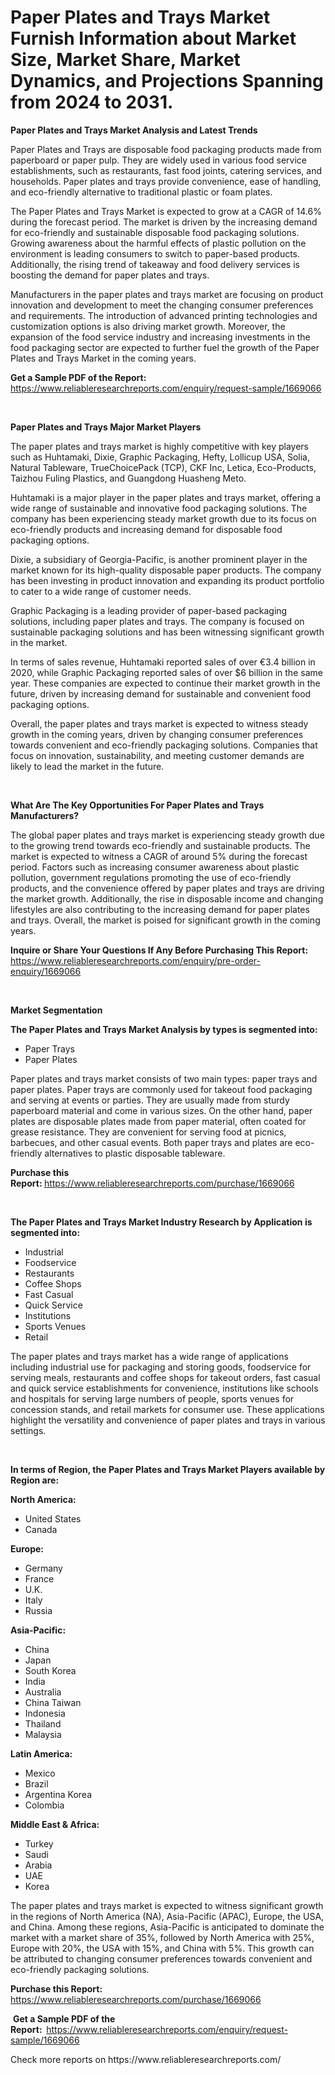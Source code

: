 <p><h1>Paper Plates and Trays Market Furnish Information about Market Size, Market Share, Market Dynamics, and Projections Spanning from 2024 to 2031.</h1></p><p><strong>Paper Plates and Trays Market Analysis and Latest Trends</strong></p>
<p><p>Paper Plates and Trays are disposable food packaging products made from paperboard or paper pulp. They are widely used in various food service establishments, such as restaurants, fast food joints, catering services, and households. Paper plates and trays provide convenience, ease of handling, and eco-friendly alternative to traditional plastic or foam plates.</p><p>The Paper Plates and Trays Market is expected to grow at a CAGR of 14.6% during the forecast period. The market is driven by the increasing demand for eco-friendly and sustainable disposable food packaging solutions. Growing awareness about the harmful effects of plastic pollution on the environment is leading consumers to switch to paper-based products. Additionally, the rising trend of takeaway and food delivery services is boosting the demand for paper plates and trays.</p><p>Manufacturers in the paper plates and trays market are focusing on product innovation and development to meet the changing consumer preferences and requirements. The introduction of advanced printing technologies and customization options is also driving market growth. Moreover, the expansion of the food service industry and increasing investments in the food packaging sector are expected to further fuel the growth of the Paper Plates and Trays Market in the coming years.</p></p>
<p><strong>Get a Sample PDF of the Report:&nbsp;</strong> <a href="https://www.reliableresearchreports.com/enquiry/request-sample/1669066">https://www.reliableresearchreports.com/enquiry/request-sample/1669066</a></p>
<p>&nbsp;</p>
<p><strong>Paper Plates and Trays Major Market Players</strong></p>
<p><p>The paper plates and trays market is highly competitive with key players such as Huhtamaki, Dixie, Graphic Packaging, Hefty, Lollicup USA, Solia, Natural Tableware, TrueChoicePack (TCP), CKF Inc, Letica, Eco-Products, Taizhou Fuling Plastics, and Guangdong Huasheng Meto. </p><p>Huhtamaki is a major player in the paper plates and trays market, offering a wide range of sustainable and innovative food packaging solutions. The company has been experiencing steady market growth due to its focus on eco-friendly products and increasing demand for disposable food packaging options.</p><p>Dixie, a subsidiary of Georgia-Pacific, is another prominent player in the market known for its high-quality disposable paper products. The company has been investing in product innovation and expanding its product portfolio to cater to a wide range of customer needs.</p><p>Graphic Packaging is a leading provider of paper-based packaging solutions, including paper plates and trays. The company is focused on sustainable packaging solutions and has been witnessing significant growth in the market.</p><p>In terms of sales revenue, Huhtamaki reported sales of over €3.4 billion in 2020, while Graphic Packaging reported sales of over $6 billion in the same year. These companies are expected to continue their market growth in the future, driven by increasing demand for sustainable and convenient food packaging options.</p><p>Overall, the paper plates and trays market is expected to witness steady growth in the coming years, driven by changing consumer preferences towards convenient and eco-friendly packaging solutions. Companies that focus on innovation, sustainability, and meeting customer demands are likely to lead the market in the future.</p></p>
<p>&nbsp;</p>
<p><strong>What Are The Key Opportunities For Paper Plates and Trays Manufacturers?</strong></p>
<p><p>The global paper plates and trays market is experiencing steady growth due to the growing trend towards eco-friendly and sustainable products. The market is expected to witness a CAGR of around 5% during the forecast period. Factors such as increasing consumer awareness about plastic pollution, government regulations promoting the use of eco-friendly products, and the convenience offered by paper plates and trays are driving the market growth. Additionally, the rise in disposable income and changing lifestyles are also contributing to the increasing demand for paper plates and trays. Overall, the market is poised for significant growth in the coming years.</p></p>
<p><strong>Inquire or Share Your Questions If Any Before Purchasing This Report:</strong> <a href="https://www.reliableresearchreports.com/enquiry/pre-order-enquiry/1669066">https://www.reliableresearchreports.com/enquiry/pre-order-enquiry/1669066</a></p>
<p>&nbsp;</p>
<p><strong>Market Segmentation</strong></p>
<p><strong>The Paper Plates and Trays Market Analysis by types is segmented into:</strong></p>
<p><ul><li>Paper Trays</li><li>Paper Plates</li></ul></p>
<p><p>Paper plates and trays market consists of two main types: paper trays and paper plates. Paper trays are commonly used for takeout food packaging and serving at events or parties. They are usually made from sturdy paperboard material and come in various sizes. On the other hand, paper plates are disposable plates made from paper material, often coated for grease resistance. They are convenient for serving food at picnics, barbecues, and other casual events. Both paper trays and plates are eco-friendly alternatives to plastic disposable tableware.</p></p>
<p><strong>Purchase this Report:&nbsp;</strong><a href="https://www.reliableresearchreports.com/purchase/1669066">https://www.reliableresearchreports.com/purchase/1669066</a></p>
<p>&nbsp;</p>
<p><strong>The Paper Plates and Trays Market Industry Research by Application is segmented into:</strong></p>
<p><ul><li>Industrial</li><li>Foodservice</li><li>Restaurants</li><li>Coffee Shops</li><li>Fast Casual</li><li>Quick Service</li><li>Institutions</li><li>Sports Venues</li><li>Retail</li></ul></p>
<p><p>The paper plates and trays market has a wide range of applications including industrial use for packaging and storing goods, foodservice for serving meals, restaurants and coffee shops for takeout orders, fast casual and quick service establishments for convenience, institutions like schools and hospitals for serving large numbers of people, sports venues for concession stands, and retail markets for consumer use. These applications highlight the versatility and convenience of paper plates and trays in various settings.</p></p>
<p>&nbsp;</p>
<p><strong>In terms of Region, the Paper Plates and Trays Market Players available by Region are:</strong></p>
<p>
    <p> <strong> North America: </strong>
        <ul>
            <li>United States</li>
            <li>Canada</li>
        </ul>
        </p> 
    <p> <strong> Europe: </strong>
        <ul>
            <li>Germany</li>
            <li>France</li>
            <li>U.K.</li>
            <li>Italy</li>
            <li>Russia</li>
        </ul>
        </p> 
    <p> <strong> Asia-Pacific: </strong>
        <ul>
            <li>China</li>
            <li>Japan</li>
            <li>South Korea</li>
            <li>India</li>
            <li>Australia</li>
            <li>China Taiwan</li>
            <li>Indonesia</li>
            <li>Thailand</li>
            <li>Malaysia</li>
        </ul>
        </p> 
    <p> <strong> Latin America: </strong>
        <ul>
            <li>Mexico</li>
            <li>Brazil</li>
            <li>Argentina Korea</li>
            <li>Colombia</li>
        </ul>
        </p> 
    <p> <strong> Middle East & Africa: </strong>
        <ul>
            <li>Turkey</li>
            <li>Saudi</li>
            <li>Arabia</li>
            <li>UAE</li>
            <li>Korea</li>
        </ul>
    </p>
    </p>
<p><p>The paper plates and trays market is expected to witness significant growth in the regions of North America (NA), Asia-Pacific (APAC), Europe, the USA, and China. Among these regions, Asia-Pacific is anticipated to dominate the market with a market share of 35%, followed by North America with 25%, Europe with 20%, the USA with 15%, and China with 5%. This growth can be attributed to changing consumer preferences towards convenient and eco-friendly packaging solutions.</p></p>
<p><strong>Purchase this Report: </strong><a href="https://www.reliableresearchreports.com/purchase/1669066">https://www.reliableresearchreports.com/purchase/1669066</a></p>
<p>&nbsp;<strong>Get a Sample PDF of the Report:&nbsp;&nbsp;</strong><a href="https://www.reliableresearchreports.com/enquiry/request-sample/1669066">https://www.reliableresearchreports.com/enquiry/request-sample/1669066</a></p>
<p><strong></strong></p>
<p>Check more reports on https://www.reliableresearchreports.com/</p>